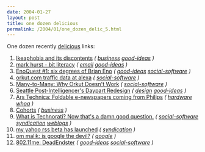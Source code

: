```yaml
---
date: 2004-01-27
layout: post
title: one dozen delicious
permalink: /2004/01/one_dozen_delic_5.html
---
```


One dozen recently [delicious](http://del.icio.us/msippey/) links:

1.  [Ikeaphobia and its discontents](http://www.v-2.org/displayArticle.php?article_num=625) _([](http://del.icio.us/msippey/) [business](http://del.icio.us/msippey/business) [good-ideas](http://del.icio.us/msippey/good-ideas) )_
2.  [mark hurst - bit literacy](http://www.goodexperience.com/columns/04/0128.bitliteracy.html) _([](http://del.icio.us/msippey/) [email](http://del.icio.us/msippey/email) [good-ideas](http://del.icio.us/msippey/good-ideas) )_
3.  [EnoQuest #1: six degrees of Brian Eno](http://www.blackbeltjones.com/work/mt/archives/000849.html) _([](http://del.icio.us/msippey/) [good-ideas](http://del.icio.us/msippey/good-ideas) [social-software](http://del.icio.us/msippey/social-software) )_
4.  [orkut.com traffic data at alexa](http://www.alexa.com/data/details/traffic_details?&range=3m&size=large&compare_sites=&url=http://www.orkut.com/#graph) _([](http://del.icio.us/msippey/) [social-software](http://del.icio.us/msippey/social-software) )_
5.  [Many-to-Many: Why Orkut Doesn't Work](http://www.corante.com/many/archives/2004/01/25/why_orkut_doesnt_work.php) _([](http://del.icio.us/msippey/) [social-software](http://del.icio.us/msippey/social-software) )_
6.  [Seattle Post-Intelligencer's Daypart Redesign](http://seattlepi.nwsource.com/help/dayparts.asp) _([](http://del.icio.us/msippey/) [design](http://del.icio.us/msippey/design) [good-ideas](http://del.icio.us/msippey/good-ideas) )_
7.  [Ars Technica: Foldable e-newspapers coming from Philips](http://arstechnica.com/news/posts/1075140852.html) _([](http://del.icio.us/msippey/) [hardware](http://del.icio.us/msippey/hardware) [whoa](http://del.icio.us/msippey/whoa) )_
8.  [Cohorts](http://cohorts.com/meet_the_cohorts.html) _([](http://del.icio.us/msippey/) [business](http://del.icio.us/msippey/business) )_
9.  [What is Technorati? Now that's a damn good question.](http://www.sifry.com/alerts/archives/000325.html) _([](http://del.icio.us/msippey/) [social-software](http://del.icio.us/msippey/social-software) [syndication](http://del.icio.us/msippey/syndication) [weblogs](http://del.icio.us/msippey/weblogs) )_
10.  [my yahoo rss beta has launched](http://jeremy.zawodny.com/blog/archives/001474.html) _([](http://del.icio.us/msippey/) [syndication](http://del.icio.us/msippey/syndication) )_
11.  [om malik: is google the devil?](http://gigaom.com/archives/2004/01/google_is_the_devil.html) _([](http://del.icio.us/msippey/) [google](http://del.icio.us/msippey/google) )_
12.  [802.11me: DeadEndster](http://www.burningdoor.com/dick/archives/000352.html) _([](http://del.icio.us/msippey/) [good-ideas](http://del.icio.us/msippey/good-ideas) [social-software](http://del.icio.us/msippey/social-software) )_